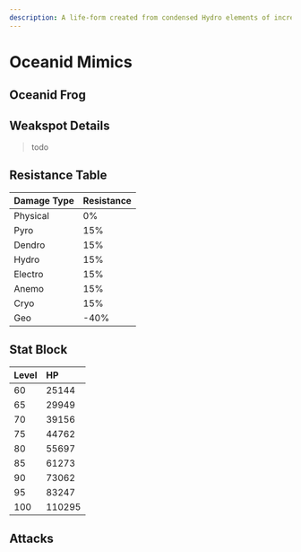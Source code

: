 ```yaml
---
description: A life-form created from condensed Hydro elements of incredible purity. Often attached to bodies of water.It is said that as water bodies become purer, the Hydro elements within grow more abundant, causing the Oceanids to grow more powerful. It is also said by some that Oceanids were once sea creatures from a home far away who carried the fragments of a long-dead god to the many corners of this world. Perhaps they did this so that the love their god held for this world could be spread through the waters to all the land...
---
```


# Oceanid Mimics

## Oceanid Frog



## Weakspot Details

> todo

## Resistance Table

| Damage Type | Resistance |
| :--- | :--- |
| Physical | 0% |
| Pyro | 15% |
| Dendro | 15% |
| Hydro | 15% |
| Electro | 15% |
| Anemo | 15% |
| Cryo | 15% |
| Geo | -40% |

## Stat Block

| Level | HP |
| :--- | :--- |
| 60 | 25144 |
| 65 | 29949 |
| 70 | 39156 |
| 75 | 44762 |
| 80 | 55697 |
| 85 | 61273 |
| 90 | 73062 |
| 95 | 83247 |
| 100 | 110295 |

## Attacks

